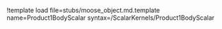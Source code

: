 !template load file=stubs/moose_object.md.template name=Product1BodyScalar syntax=/ScalarKernels/Product1BodyScalar